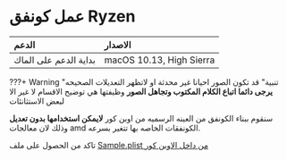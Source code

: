 # عمل كونفق Ryzen 
| الدعم | الاصدار |
| :--- | :--- |
| بداية الدعم على الماك | macOS 10.13, High Sierra |

???+ Warning "تنبية"
	قد تكون الصور احيانا غير محدثة او لاتظهر التعديلات الصحيحه
	**يرجى دائما اتباع الكلام المكتوب وتجاهل الصور** وظيفتها هي توضيح الاقسام لا غير الا لبعض الاستثانئات

سنقوم ببناء الكونفق من العينه الرسميه من اوبن كور **لايمكن استخدامها بدون تعديل** وذلك لان معالجات amd الكونفقات الخاصه بها تتغير بسرعه.

تاكد من الحصول على ملف [Sample.plist من داخل الاوبن كور](https://tutorial.هاكنتوش.com/EFI-setup/config/#_3)
